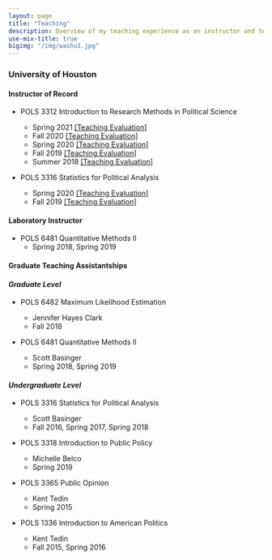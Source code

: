 ```yaml
---
layout: page
title: "Teaching"
description: Overview of my teaching experience as an instructor and teaching assistant.
use-mix-title: true
bigimg: "/img/washu1.jpg"
---
```


### University of Houston
#### Instructor of Record   
* POLS 3312 Introduction to Research Methods in Political Science
  * Spring 2021 <a href="https://yongkwangk.github.io/files/3312 spring 2021.pdf" target="_blank">[Teaching Evaluation]</a>
  * Fall 2020 <a href="https://yongkwangk.github.io/files/3312 fall 2021 1.pdf" target="_blank">[Teaching Evaluation]</a>
  * Spring 2020 <a href="https://yongkwangk.github.io/files/3312 spring 2020.pdf" target="_blank">[Teaching Evaluation]</a>
  * Fall 2019 <a href="https://yongkwangk.github.io/files/3312 2019 kim.pdf" target="_blank">[Teaching Evaluation]</a>
  * Summer 2018 <a href="https://yongkwangk.github.io/files/Kim_U of H course evaluation.pdf" target="_blank">[Teaching Evaluation]</a>
   
* POLS 3316 Statistics for Political Analysis
  * Spring 2020 <a href="https://yongkwangk.github.io/files/3316 2020 Spring.pdf" target="_blank">[Teaching Evaluation]</a>
  * Fall 2019 <a href="https://yongkwangk.github.io/files/3316 2019 kim.pdf" target="_blank">[Teaching Evaluation]</a>
  
#### Laboratory Instructor
* POLS 6481 Quantitative Methods II 
  * Spring 2018, Spring 2019
  
#### Graduate Teaching Assistantships 
#### *Graduate Level*
* POLS 6482 Maximum Likelihood Estimation 
  * Jennifer Hayes Clark
  * Fall 2018
  
* POLS 6481 Quantitative Methods II 
  * Scott Basinger
  * Spring 2018, Spring 2019

#### *Undergraduate Level*
* POLS 3316 Statistics for Political Analysis 
  * Scott Basinger
  * Fall 2016, Spring 2017, Spring 2018
  
* POLS 3318 Introduction to Public Policy 
  * Michelle Belco
  * Spring 2019
  
* POLS 3365 Public Opinion 
  * Kent Tedin
  * Spring 2015
  
* POLS 1336 Introduction to American Politics 
  * Kent Tedin
  * Fall 2015, Spring 2016

